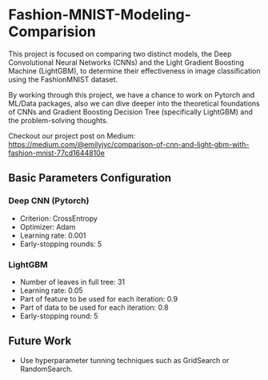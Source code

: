 # Fashion-MNIST-Modeling-Comparision
This project is focused on comparing two distinct models, the Deep Convolutional Neural Networks (CNNs) and the Light Gradient Boosting Machine (LightGBM), to determine their effectiveness in image classification using the FashionMNIST dataset.

By working through this project, we have a chance to work on Pytorch and ML/Data packages, also we can dive deeper into the theoretical foundations of CNNs and Gradient Boosting Decision Tree (specifically LightGBM) and the problem-solving thoughts.

Checkout our project post on Medium: 
https://medium.com/@emilyjyc/comparison-of-cnn-and-light-gbm-with-fashion-mnist-77cd1644810e


## Basic Parameters Configuration 
### Deep CNN (Pytorch)
- Criterion: CrossEntropy
- Optimizer: Adam
- Learning rate: 0.001
- Early-stopping rounds: 5
### LightGBM
- Number of leaves in full tree: 31
- Learning rate: 0.05
- Part of feature to be used for each iteration: 0.9
- Part of data to be used for each iteration: 0.8
- Early-stopping round: 5

## Future Work
- Use hyperparameter tunning techniques such as GridSearch or RandomSearch.
